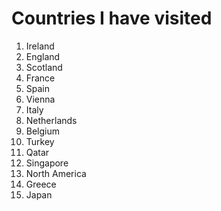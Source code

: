 # Countries I have visited

1. Ireland
2. England
3. Scotland
4. France
5. Spain
6. Vienna
7. Italy
8. Netherlands
9. Belgium
10. Turkey
11. Qatar
12. Singapore
13. North America
14. Greece
15. Japan